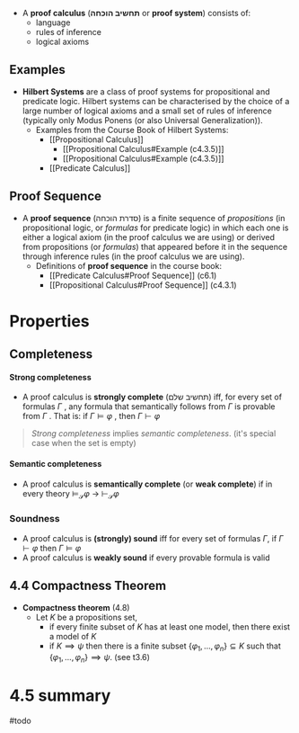 - A **proof calculus** (**תחשיב הוכחה** or **proof system**) consists of: 
	- language 
	- rules of inference
	- logical axioms

## Examples

- **Hilbert Systems** are a class of proof systems for propositional and predicate logic. Hilbert systems can be characterised by the choice of a large number of logical axioms and a small set of rules of inference (typically only Modus Ponens (or also Universal Generalization)).
	- Examples from the Course Book of Hilbert Systems:
		- [[Propositional Calculus]]
			- [[Propositional Calculus#Example (c4.3.5)]]
			- [[Propositional Calculus#Example (c4.3.5)]]
		- [[Predicate Calculus]]

## Proof Sequence

- A **proof sequence** (סדרת הוכחה) is a finite sequence of *propositions* (in propositional logic, or *formulas* for predicate logic) in which each one is either a logical axiom (in the proof calculus we are using) or derived from propositions (or *formulas*) that appeared before it in the sequence through inference rules (in the proof calculus we are using).
	- Definitions of **proof sequence** in the course book:
		- [[Predicate Calculus#Proof Sequence]] (c6.1)
		- [[Propositional Calculus#Proof Sequence]] (c4.3.1)

# Properties 

## Completeness
#### Strong completeness

 - A proof calculus is **strongly complete** (תחשיב שלם) iff, for every set of formulas $Γ$ , any formula that semantically follows from $Γ$ is provable from $Γ$ . That is: if $Γ ⊨ φ$ , then $Γ ⊢ φ$

> *Strong completeness* implies *semantic completeness*. (it's special case when the set is empty) 
#### Semantic completeness

 - A proof calculus is **semantically complete** (or **weak complete**) if in every theory $\displaystyle  \models _{\mathcal {S}}\varphi \ \to \ \vdash _{\mathcal {S}}\varphi$

### Soundness

 - A proof calculus is **(strongly) sound** iff for every set of formulas $Γ$, if $Γ ⊢ φ$ then $Γ ⊨ φ$ 
- A proof calculus is **weakly sound** if every provable formula is valid

## 4.4 Compactness Theorem

- **Compactness theorem** (4.8)
	- Let $K$ be a propositions set, 
		- if every finite subset of $K$ has at least one model, then there exist a model of $K$
		- if $K \implies \psi$ then there is a finite subset $\{ \varphi_{1},\dots,\varphi_{n} \}\subseteq K$ such that $\{ \varphi_{1},\dots ,\varphi_{n} \}\implies \psi$. (see t3.6)


# 4.5 summary

#todo 




